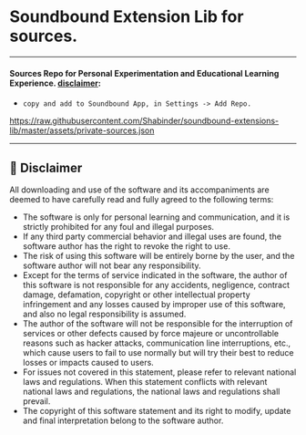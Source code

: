 # Soundbound Extension Lib for sources.

---
#### **Sources Repo for Personal Experimentation and Educational Learning Experience.** [disclaimer](https://github.com/Shabinder/soundbound-extensions-lib/edit/master/ReadMe.md#-disclaimer):
 - `copy and add to Soundbound App, in Settings -> Add Repo.`
 
https://raw.githubusercontent.com/Shabinder/soundbound-extensions-lib/master/assets/private-sources.json

---

## 📃 Disclaimer
All downloading and use of the software and its accompaniments are deemed to have carefully read and fully agreed to the following terms:
* The software is only for personal learning and communication, and it is strictly prohibited for any foul and illegal purposes.
* If any third party commercial behavior and illegal uses are found, the software author has the right to revoke the right to use.
* The risk of using this software will be entirely borne by the user, and the software author will not bear any responsibility.
* Except for the terms of service indicated in the software, the author of this software is not responsible for any accidents, negligence, contract damage, defamation, copyright or other intellectual property infringement and any losses caused by improper use of this software, and also no legal responsibility is assumed.
* The author of the software will not be responsible for the interruption of services or other defects caused by force majeure or uncontrollable reasons such as hacker attacks, communication line interruptions, etc., which cause users to fail to use normally but will try their best to reduce losses or impacts caused to users.
* For issues not covered in this statement, please refer to relevant national laws and regulations. When this statement conflicts with relevant national laws and regulations, the national laws and regulations shall prevail.
* The copyright of this software statement and its right to modify, update and final interpretation belong to the software author.
